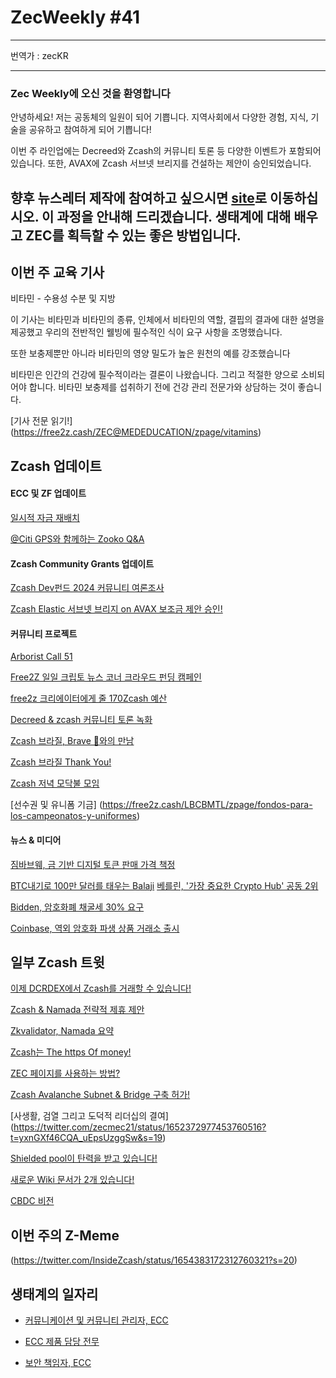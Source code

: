 # ZecWeekly #41

---

번역가 : zecKR

---

### Zec Weekly에 오신 것을 환영합니다


안녕하세요! 저는 공동체의 일원이 되어 기쁩니다. 지역사회에서 다양한 경험, 지식, 기술을 공유하고 참여하게 되어 기쁩니다!

이번 주 라인업에는 Decreed와 Zcash의 커뮤니티 토론 등 다양한 이벤트가 포함되어 있습니다. 또한, AVAX에 Zcash 서브넷 브리지를 건설하는 제안이 승인되었습니다.

향후 뉴스레터 제작에 참여하고 싶으시면 [site](https://wiki.zechub.xyz/zecweekly-newsletter)로 이동하십시오. 이 과정을 안내해 드리겠습니다. 생태계에 대해 배우고 ZEC를 획득할 수 있는 좋은 방법입니다.
---

## 이번 주 교육 기사


비타민 - 수용성 수분 및 지방

이 기사는 비타민과 비타민의 종류, 인체에서 비타민의 역할, 결핍의 결과에 대한 설명을 제공했고 우리의 전반적인 웰빙에 필수적인 식이 요구 사항을 조명했습니다.

또한 보충제뿐만 아니라 비타민의 영양 밀도가 높은 원천의 예를 강조했습니다

비타민은 인간의 건강에 필수적이라는 결론이 나왔습니다. 그리고 적절한 양으로 소비되어야 합니다. 비타민 보충제를 섭취하기 전에 건강 관리 전문가와 상담하는 것이 좋습니다.

[기사 전문 읽기!] (https://free2z.cash/ZEC@MEDEDUCATION/zpage/vitamins)


## Zcash 업데이트


#### ECC 및 ZF 업데이트


[일시적 자금 재배치](https://forum.zcashcommunity.com/t/temporary-re-allocation-of-funding-among-zcash-entities/44515/16)

[@Citi GPS와 함께하는 Zooko Q&A](https://twitter.com/ElectricCoinCo/status/1653783243798323202?s=20)

#### Zcash Community Grants 업데이트

[Zcash Dev펀드 2024 커뮤니티 여론조사](https://forum.zcashcommunity.com/t/dev-fund-2024-community-poll-discussion-megathread/44527)

[Zcash Elastic 서브넷 브리지 on AVAX 보조금 제안 승인!](https://forum.zcashcommunity.com/t/zcash-elastic-subnet-bridge-on-avalanche/44220/37)


#### 커뮤니티 프로젝트


[Arborist Call 51](https://twitter.com/zksquirrel/status/1654244656786358277?s=20)

[Free2Z 일일 크립토 뉴스 코너 크라우드 펀딩 캠페인](https://free2z.com/alberdioni8406/zpage/support-our-crowdfunding-campaign-to-launch-daily-crypto-news-segment-on-free2z-platform)

[free2z 크리에이터에게 줄 170Zcash 예산](https://twitter.com/free2zcash/status/1654778365025587202?s=20)

[Decreed & zcash 커뮤니티 토론 녹화](https://twitter.com/ZecHub/status/1654532565758361602?s=20)

[Zcash 브라질, Brave 🤝와의 만남](https://twitter.com/zcashbrazil/status/1653565934257205248?t=lMLxOSOQo83o3hYCv0OqhA&s=19)

[Zcash 브라질 Thank You!](https://twitter.com/NymPortugues/status/1654489681252294656?s=20)

[Zcash 저녁 모닥불 모임](https://twitter.com/mad_paiement/status/1653060701555167233)

[선수권 및 유니폼 기금] (https://free2z.cash/LBCBMTL/zpage/fondos-para-los-campeonatos-y-uniformes)


#### 뉴스 & 미디어


[짐바브웨, 금 기반 디지털 토큰 판매 가격 책정](https://cointelegraph.com/news/zimbabwe-sets-price-to-sell-gold-backed-digital-tokens)

[BTC내기로 100만 달러를 태우는 Balaji](https://decrypt.co/138632/balaji-srinivasan-burns-1-million-bitcoin)
[베를린, '가장 중요한 Crypto Hub' 공동 2위](https://decrypt.co/138706/new-york-berlin-tied-second-place-globe-most-important-crypto-hub-survey)

[Bidden, 암호화폐 채굴세 30% 요구](https://www.investopedia.com/biden-wants-30-percent-crypto-mining-tax-but-can-it-work-7488297)

[Coinbase, 역외 암호화 파생 상품 거래소 출시](https://www.investopedia.com/coinbase-launches-new-international-crypto-exchange-bermuda-7487812)


## 일부 Zcash 트윗


[이제 DCRDEX에서 Zcash를 거래할 수 있습니다!](https://twitter.com/ZecHub/status/1654614831402569728?s=20)

[Zcash & Namada 전략적 제휴 제안](https://twitter.com/derek_hsue/status/1653777468816257024)

[Zkvalidator, Namada 요약](https://twitter.com/ZKValidator/status/1653505146389778454)

[Zcash는 The https Of money!](https://twitter.com/zecmec21/status/1652608955888156672?t=fMTesB4TLd0LBrAd5fxKuw&s=19)

[ZEC 페이지를 사용하는 방법?](https://twitter.com/ZecHub/status/1652724657882120203)

[Zcash Avalanche Subnet & Bridge 구축 허가!](https://twitter.com/zcash_community/status/1653497571694858270?t=CAJu2rti-q8FGZ1XSxg0Jw&s=19)

[사생활, 검열 그리고 도덕적 리더십의 결여] (https://twitter.com/zecmec21/status/1652372977453760516?t=yxnGXf46CQA_uEpsUzggSw&s=19)

[Shielded pool이 탄력을 받고 있습니다!](https://twitter.com/ZecHub/status/1652019811759603721?t=x9T1UqBzVdYKzhoP-Hl1fQ&s=19)

[새로운 Wiki 문서가 2개 있습니다!](https://twitter.com/ZecHub/status/1652724168884985857)

[CBDC 비전](https://twitter.com/zooko/status/1654171446912991232?s=20)


## 이번 주의 Z-Meme


(https://twitter.com/InsideZcash/status/1654383172312760321?s=20)


## 생태계의 일자리


- [커뮤니케이션 및 커뮤니티 관리자, ECC](https://apply.workable.com/electric-coin-company/j/0EB27EE759/)



- [ECC 제품 담당 전무](https://apply.workable.com/electric-coin-company/j/6ACEC09B90/)



- [보안 책임자, ECC](https://apply.workable.com/electric-coin-company/j/E68A4C20E2/)
